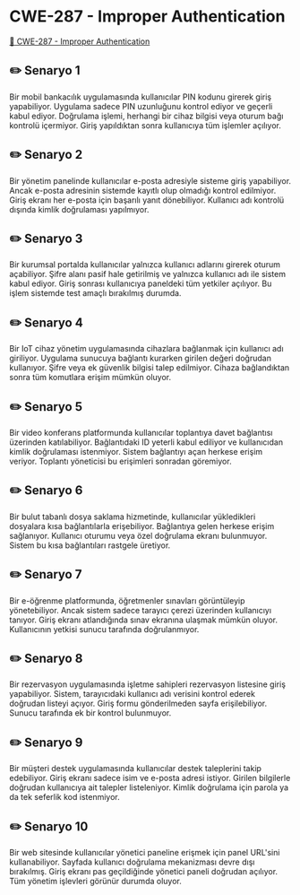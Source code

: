 # CWE-287 - Improper Authentication
<a href="https://cwe.mitre.org/data/definitions/287.html" target="_blank">🔗 CWE-287 - Improper Authentication</a>

## ✏️ Senaryo 1
Bir mobil bankacılık uygulamasında kullanıcılar PIN kodunu girerek giriş yapabiliyor. Uygulama sadece PIN uzunluğunu kontrol ediyor ve geçerli kabul ediyor. Doğrulama işlemi, herhangi bir cihaz bilgisi veya oturum bağı kontrolü içermiyor. Giriş yapıldıktan sonra kullanıcıya tüm işlemler açılıyor.

## ✏️ Senaryo 2
Bir yönetim panelinde kullanıcılar e-posta adresiyle sisteme giriş yapabiliyor. Ancak e-posta adresinin sistemde kayıtlı olup olmadığı kontrol edilmiyor. Giriş ekranı her e-posta için başarılı yanıt dönebiliyor. Kullanıcı adı kontrolü dışında kimlik doğrulaması yapılmıyor.

## ✏️ Senaryo 3
Bir kurumsal portalda kullanıcılar yalnızca kullanıcı adlarını girerek oturum açabiliyor. Şifre alanı pasif hale getirilmiş ve yalnızca kullanıcı adı ile sistem kabul ediyor. Giriş sonrası kullanıcıya paneldeki tüm yetkiler açılıyor. Bu işlem sistemde test amaçlı bırakılmış durumda.

## ✏️ Senaryo 4
Bir IoT cihaz yönetim uygulamasında cihazlara bağlanmak için kullanıcı adı giriliyor. Uygulama sunucuya bağlantı kurarken girilen değeri doğrudan kullanıyor. Şifre veya ek güvenlik bilgisi talep edilmiyor. Cihaza bağlandıktan sonra tüm komutlara erişim mümkün oluyor.

## ✏️ Senaryo 5
Bir video konferans platformunda kullanıcılar toplantıya davet bağlantısı üzerinden katılabiliyor. Bağlantıdaki ID yeterli kabul ediliyor ve kullanıcıdan kimlik doğrulaması istenmiyor. Sistem bağlantıyı açan herkese erişim veriyor. Toplantı yöneticisi bu erişimleri sonradan göremiyor.

## ✏️ Senaryo 6
Bir bulut tabanlı dosya saklama hizmetinde, kullanıcılar yükledikleri dosyalara kısa bağlantılarla erişebiliyor. Bağlantıya gelen herkese erişim sağlanıyor. Kullanıcı oturumu veya özel doğrulama ekranı bulunmuyor. Sistem bu kısa bağlantıları rastgele üretiyor.

## ✏️ Senaryo 7
Bir e-öğrenme platformunda, öğretmenler sınavları görüntüleyip yönetebiliyor. Ancak sistem sadece tarayıcı çerezi üzerinden kullanıcıyı tanıyor. Giriş ekranı atlandığında sınav ekranına ulaşmak mümkün oluyor. Kullanıcının yetkisi sunucu tarafında doğrulanmıyor.

## ✏️ Senaryo 8
Bir rezervasyon uygulamasında işletme sahipleri rezervasyon listesine giriş yapabiliyor. Sistem, tarayıcıdaki kullanıcı adı verisini kontrol ederek doğrudan listeyi açıyor. Giriş formu gönderilmeden sayfa erişilebiliyor. Sunucu tarafında ek bir kontrol bulunmuyor.

## ✏️ Senaryo 9
Bir müşteri destek uygulamasında kullanıcılar destek taleplerini takip edebiliyor. Giriş ekranı sadece isim ve e-posta adresi istiyor. Girilen bilgilerle doğrudan kullanıcıya ait talepler listeleniyor. Kimlik doğrulama için parola ya da tek seferlik kod istenmiyor.

## ✏️ Senaryo 10
Bir web sitesinde kullanıcılar yönetici paneline erişmek için panel URL'sini kullanabiliyor. Sayfada kullanıcı doğrulama mekanizması devre dışı bırakılmış. Giriş ekranı pas geçildiğinde yönetici paneli doğrudan açılıyor. Tüm yönetim işlevleri görünür durumda oluyor.

